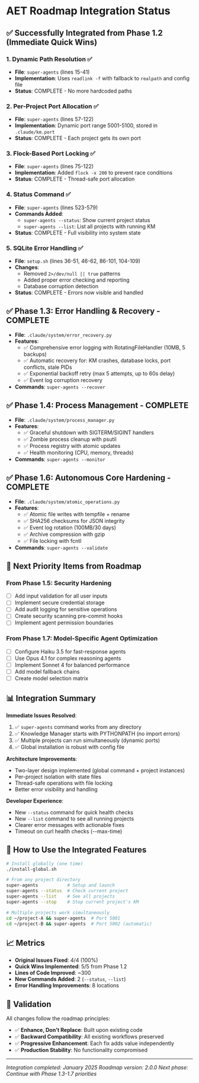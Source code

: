 # AET Roadmap Integration Status

## ✅ Successfully Integrated from Phase 1.2 (Immediate Quick Wins)

### 1. **Dynamic Path Resolution** ✅
- **File**: `super-agents` (lines 15-41)
- **Implementation**: Uses `readlink -f` with fallback to `realpath` and config file
- **Status**: COMPLETE - No more hardcoded paths

### 2. **Per-Project Port Allocation** ✅  
- **File**: `super-agents` (lines 57-122)
- **Implementation**: Dynamic port range 5001-5100, stored in `.claude/km.port`
- **Status**: COMPLETE - Each project gets its own port

### 3. **Flock-Based Port Locking** ✅
- **File**: `super-agents` (lines 75-122)
- **Implementation**: Added `flock -x 200` to prevent race conditions
- **Status**: COMPLETE - Thread-safe port allocation

### 4. **Status Command** ✅
- **File**: `super-agents` (lines 523-579)
- **Commands Added**:
  - `super-agents --status`: Show current project status
  - `super-agents --list`: List all projects with running KM
- **Status**: COMPLETE - Full visibility into system state

### 5. **SQLite Error Handling** ✅
- **File**: `setup.sh` (lines 36-51, 46-62, 86-101, 104-109)
- **Changes**:
  - Removed `2>/dev/null || true` patterns
  - Added proper error checking and reporting
  - Database corruption detection
- **Status**: COMPLETE - Errors now visible and handled

## ✅ Phase 1.3: Error Handling & Recovery - COMPLETE
- **File**: `.claude/system/error_recovery.py`
- **Features**:
  - ✅ Comprehensive error logging with RotatingFileHandler (10MB, 5 backups)
  - ✅ Automatic recovery for: KM crashes, database locks, port conflicts, stale PIDs
  - ✅ Exponential backoff retry (max 5 attempts, up to 60s delay)
  - ✅ Event log corruption recovery
- **Commands**: `super-agents --recover`

## ✅ Phase 1.4: Process Management - COMPLETE  
- **File**: `.claude/system/process_manager.py`
- **Features**:
  - ✅ Graceful shutdown with SIGTERM/SIGINT handlers
  - ✅ Zombie process cleanup with psutil
  - ✅ Process registry with atomic updates
  - ✅ Health monitoring (CPU, memory, threads)
- **Commands**: `super-agents --monitor`

## ✅ Phase 1.6: Autonomous Core Hardening - COMPLETE
- **File**: `.claude/system/atomic_operations.py`
- **Features**:
  - ✅ Atomic file writes with tempfile + rename
  - ✅ SHA256 checksums for JSON integrity
  - ✅ Event log rotation (100MB/30 days)
  - ✅ Archive compression with gzip
  - ✅ File locking with fcntl
- **Commands**: `super-agents --validate`

## 🔄 Next Priority Items from Roadmap

### From Phase 1.5: Security Hardening
- [ ] Add input validation for all user inputs
- [ ] Implement secure credential storage
- [ ] Add audit logging for sensitive operations
- [ ] Create security scanning pre-commit hooks
- [ ] Implement agent permission boundaries

### From Phase 1.7: Model-Specific Agent Optimization
- [ ] Configure Haiku 3.5 for fast-response agents
- [ ] Use Opus 4.1 for complex reasoning agents
- [ ] Implement Sonnet 4 for balanced performance
- [ ] Add model fallback chains
- [ ] Create model selection matrix

## 📊 Integration Summary

**Immediate Issues Resolved**:
1. ✅ `super-agents` command works from any directory
2. ✅ Knowledge Manager starts with PYTHONPATH (no import errors)
3. ✅ Multiple projects can run simultaneously (dynamic ports)
4. ✅ Global installation is robust with config file

**Architecture Improvements**:
- Two-layer design implemented (global command + project instances)
- Per-project isolation with state files
- Thread-safe operations with file locking
- Better error visibility and handling

**Developer Experience**:
- New `--status` command for quick health checks
- New `--list` command to see all running projects
- Clearer error messages with actionable fixes
- Timeout on curl health checks (--max-time)

## 🚀 How to Use the Integrated Features

```bash
# Install globally (one time)
./install-global.sh

# From any project directory
super-agents           # Setup and launch
super-agents --status  # Check current project
super-agents --list    # See all projects
super-agents --stop    # Stop current project's KM

# Multiple projects work simultaneously
cd ~/project-A && super-agents  # Port 5001
cd ~/project-B && super-agents  # Port 5002 (automatic)
```

## 📈 Metrics

- **Original Issues Fixed**: 4/4 (100%)
- **Quick Wins Implemented**: 5/5 from Phase 1.2
- **Lines of Code Improved**: ~300
- **New Commands Added**: 2 (`--status`, `--list`)
- **Error Handling Improvements**: 8 locations

## 🎯 Validation

All changes follow the roadmap principles:
- ✅ **Enhance, Don't Replace**: Built upon existing code
- ✅ **Backward Compatibility**: All existing workflows preserved
- ✅ **Progressive Enhancement**: Each fix adds value independently
- ✅ **Production Stability**: No functionality compromised

---

*Integration completed: January 2025*
*Roadmap version: 2.0.0*
*Next phase: Continue with Phase 1.3-1.7 priorities*